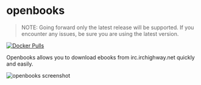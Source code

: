 # openbooks

> NOTE: Going forward only the latest release will be supported. If you encounter any issues, be sure you are using the latest version.

[![Docker Pulls](https://camo.githubusercontent.com/6889e3f88e5a00a165c1d245bd95900649f22f2f717cf2b4f34259527019500c/68747470733a2f2f696d672e736869656c64732e696f2f646f636b65722f70756c6c732f6576616e627573732f6f70656e626f6f6b732e737667)](https://hub.docker.com/r/evanbuss/openbooks/)

Openbooks allows you to download ebooks from irc.irchighway.net quickly and easily.

 ![openbooks screenshot](https://github.com/evan-buss/openbooks/raw/master/.github/home_v3.png)
